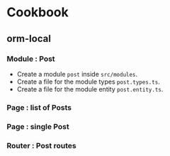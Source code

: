 # Cookbook

## orm-local

### Module : Post

- Create a module `post` inside `src/modules`.
- Create a file for the module types `post.types.ts`.
- Create a file for the module entity `post.entity.ts`.

### Page : list of Posts

### Page : single Post

### Router : Post routes

